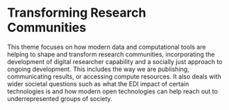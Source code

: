 # Transforming Research Communities

This theme focuses on how modern data and computational tools are helping to shape and transform research communities, incorporating the development of digital researcher capability and a socially just approach to ongoing development. This includes the way we are publishing, communicating results, or accessing compute resources. It also deals with wider societal questions such as what the EDI impact of certain technologies is and how modern open technologies can help reach out to underrepresented groups of society.
